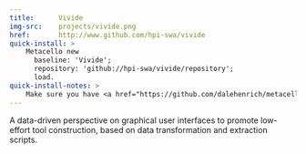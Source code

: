 ```yaml
---
title:      Vivide
img-src:    projects/vivide.png
href:       http://www.github.com/hpi-swa/vivide
quick-install: >
    Metacello new
      baseline: 'Vivide';
      repository: 'github://hpi-swa/vivide/repository';
      load.
quick-install-notes: >
    Make sure you have <a href="https://github.com/dalehenrich/metacello-work" target="_blank">Metacello</a> installed.
---
```

A data-driven perspective on graphical user interfaces to promote low-effort tool construction, based on data transformation and extraction scripts.
